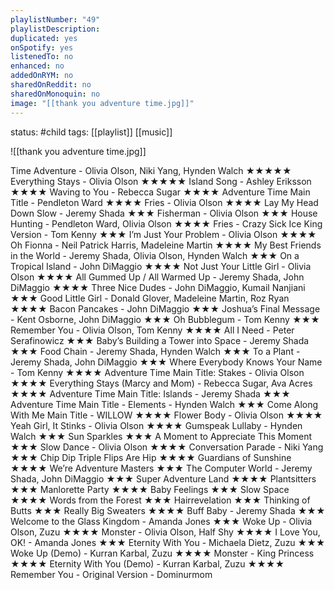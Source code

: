 ```yaml
---
playlistNumber: "49"
playlistDescription:
duplicated: yes
onSpotify: yes
listenedTo: no
enhanced: no
addedOnRYM: no
sharedOnReddit: no
sharedOnMonoquin: no
image: "[[thank you adventure time.jpg]]"
---
```

status: #child 
tags: [[playlist]] [[music]] 

![[thank you adventure time.jpg]]

Time Adventure - Olivia Olson, Niki Yang, Hynden Walch ★★★★★
Everything Stays - Olivia Olson ★★★★★
Island Song - Ashley Eriksson ★★★★
Waving to You - Rebecca Sugar ★★★★
Adventure Time Main Title - Pendleton Ward ★★★★
Fries - Olivia Olson ★★★★
Lay My Head Down Slow - Jeremy Shada ★★★
Fisherman - Olivia Olson ★★★
House Hunting - Pendleton Ward, Olivia Olson ★★★★
Fries - Crazy Sick Ice King Version - Tom Kenny ★★★
I’m Just Your Problem - Olivia Olson ★★★★
Oh Fionna - Neil Patrick Harris, Madeleine Martin ★★★★
My Best Friends in the World - Jeremy Shada, Olivia Olson, Hynden Walch ★★★
On a Tropical Island - John DiMaggio ★★★★
Not Just Your Little Girl - Olivia Olson ★★★★
All Gummed Up / All Warmed Up - Jeremy Shada, John DiMaggio ★★★★
Three Nice Dudes - John DiMaggio, Kumail Nanjiani ★★★
Good Little Girl - Donald Glover, Madeleine Martin, Roz Ryan ★★★★
Bacon Pancakes - John DiMaggio ★★★
Joshua’s Final Message - Kent Osborne, John DiMaggio ★★★
Oh Bubblegum - Tom Kenny ★★★
Remember You - Olivia Olson, Tom Kenny ★★★★
All I Need - Peter Serafinowicz ★★★
Baby’s Building a Tower into Space - Jeremy Shada ★★★
Food Chain - Jeremy Shada, Hynden Walch ★★★
To a Plant - Jeremy Shada, John DiMaggio ★★★
Where Everybody Knows Your Name - Tom Kenny ★★★★
Adventure Time Main Title: Stakes - Olivia Olson ★★★★
Everything Stays (Marcy and Mom) - Rebecca Sugar, Ava Acres ★★★★
Adventure Time Main Title: Islands - Jeremy Shada ★★★
Adventure Time Main Title - Elements - Hynden Walch ★★★
Come Along With Me Main Title - WILLOW ★★★★
Flower Body - Olivia Olson ★★★★
Yeah Girl, It Stinks - Olivia Olson ★★★★
Gumspeak Lullaby - Hynden Walch ★★★
Sun Sparkles ★★★
A Moment to Appreciate This Moment ★★★
Slow Dance - Olivia Olson ★★★★
Conversation Parade - Niki Yang ★★★
Chip Dip Triple Flips Are Hip ★★★★
Guardians of Sunshine ★★★★
We’re Adventure Masters ★★★
The Computer World - Jeremy Shada, John DiMaggio ★★★
Super Adventure Land ★★★★
Plantsitters ★★★
Manlorette Party ★★★★
Baby Feelings ★★★
Slow Space ★★★★
Words from the Forest ★★★
Hairrevelation ★★★
Thinking of Butts ★★★
Really Big Sweaters ★★★★
Buff Baby - Jeremy Shada ★★★
Welcome to the Glass Kingdom - Amanda Jones ★★★
Woke Up - Olivia Olson, Zuzu ★★★★
Monster - Olivia Olson, Half Shy ★★★★
I Love You, OK! - Amanda Jones ★★★
Eternity With You - Michaela Dietz, Zuzu ★★★
Woke Up (Demo) - Kurran Karbal, Zuzu ★★★★
Monster - King Princess ★★★★
Eternity With You (Demo) - Kurran Karbal, Zuzu ★★★★
Remember You - Original Version - Dominurmom